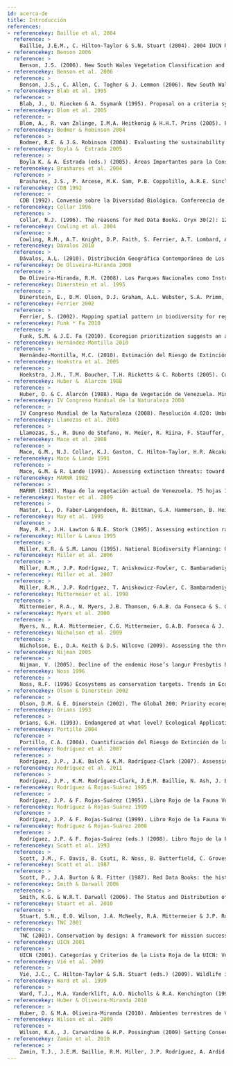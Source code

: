 ```yaml
---
id: acerca-de
title: Introducción
references:
- referencekey: Baillie et al, 2004
  reference: >
    Baillie, J.E.M., C. Hilton-Taylor & S.N. Stuart (2004). 2004 IUCN Red List of Threatened Species. A Global Species Assessment. IUCN: Gland, Switzerland and Cambridge, UK. xxiv + 191 pp.
- referencekey: Benson 2006
  reference: >
    Benson, J.S. (2006). New South Wales Vegetation Classification and Assessment: Introduction - the classification, database, assessment of protected areas and threat status of plant communities. Cunninghamia 9(3): 331-382.
- referencekey: Benson et al. 2006
  reference: >
    Benson, J.S., C. Allen, C. Togher & J. Lemmon (2006). New South Wales Vegetation Classification and Assessment: Part 1 Plant communities of the NSW Western Plains. Cunninghamia 9(3): 383-451.
- referencekey: Blab et al. 1995
  reference: >
    Blab, J., U. Riecken & A. Ssymank (1995). Proposal on a criteria system for a National Red Data Book of Biotopes. Landscape Ecology 10(1): 41-50.
- referencekey: Blom et al. 2005
  reference: >
    Blom, A., R. van Zalinge, I.M.A. Heitkonig & H.H.T. Prins (2005). Factors influencing the distribution of large mammals within a protected central African forest. Oryx 39(4): 381-388.
- referencekey: Bodmer & Robinson 2004
  reference: >
    Bodmer, R.E. & J.G. Robinson (2004). Evaluating the sustainability of hunting in the Neotropics. Pp. 299-323. En: K.M. Silvius, R.E. Bodmer & J.M.V. Fragoso (eds.). People in nature. Wildlife Conservation in South and Central America. Columbia University Press: New York.
- referencekey: Boyla &  Estrada 2005
  reference: >
    Boyla K. & A. Estrada (eds.) (2005). Áreas Importantes para la Conservación de las Aves en los Andes Tropicales: Sitios prioritarios para la conservación de la biodiversidad. Serie de Conservación de BirdLife N° 14. BirdLife International, Conservation International: Quito, Ecuador. 769 pp.
- referencekey: Brashares et al. 2004
  reference: >
    Brashares, J.S., P. Arcese, M.K. Sam, P.B. Coppolillo, A.R.E. Sinclair & A. Balmford (2004). Bushmeat hunting, wildlife declines, and fish supply in west Africa. Science 306(5699): 1180-1183.
- referencekey: CDB 1992
  reference: >
    CDB (1992). Convenio sobre la Diversidad Biológica. Conferencia de las Naciones Unidas sobre el Medio Ambiente y el Desarrollo: Río de Janeiro, Brasil.
- referencekey: Collar 1996
  reference: >
    Collar, N.J. (1996). The reasons for Red Data Books. Oryx 30(2): 121-130.
- referencekey: Cowling et al. 2004
  reference: >
    Cowling, R.M., A.T. Knight, D.P. Faith, S. Ferrier, A.T. Lombard, A. Driver, M. Rouget, K. Maze & P.G. Desmet (2004). Nature conservation requires more than a passion for species. Conservation Biology 18(6): 1674-1676.
- referencekey: Dávalos 2010
  reference: >
    Dávalos, A.L. (2010). Distribución Geográfica Contemporánea de Los Manglares en la Costa Caribe de Venezuela. Trabajo de Grado, Maestría en Ecología, Instituto Venezolano de Investigaciones Científicas: Caracas, Venezuela. 142 pp.
- referencekey: De Oliveira-Miranda 2008
  reference: >
    De Oliveira-Miranda, R.M. (2008). Los Parques Nacionales como Instrumento de Conservación. Caso de Estudio: Parque Nacional Macarao. Tesis de Licenciatura, Universidad Simón Bolívar (USB): Caracas, Venezuela.
- referencekey: Dinerstein et al. 1995
  reference: >
    Dinerstein, E., D.M. Olson, D.J. Graham, A.L. Webster, S.A. Primm, M.P. Bookbinder & G. Ledec (1995). Una Evaluación del Estado de Conservación de las Ecoregiones Terrestres de América Latina y el Caribe. The World Bank, The World Wildlife Fund: Washington, D.C. 135 pp.
- referencekey: Ferrier 2002
  reference: >
    Ferrier, S. (2002). Mapping spatial pattern in biodiversity for regional conservation planning: Where to from here? Systematic Biology 51(2): 331-363.
- referencekey: Funk * Fa 2010
  reference: >
    Funk, S.M. & J.E. Fa (2010). Ecoregion prioritization suggests an armoury not a silver bullet for conservation planning. PLoS ONE 5(1): e8923.
- referencekey: Hernández-Montilla 2010
  reference: >
    Hernández-Montilla, M.C. (2010). Estimación del Riesgo de Extinción de los Hábitats Terrestres de la Cuenca de los Ríos Lajas y Palmar del Estado Zulia. Tesis de Licenciatura, Departamento de Biología, Facultad Experimental de Ciencias: Maracaibo. 79 pp.
- referencekey: Hoekstra et al. 2005
  reference: >
    Hoekstra, J.M., T.M. Boucher, T.H. Ricketts & C. Roberts (2005). Confronting a biome crisis: global disparities of habitat loss and protection. Ecology Letters 8(1): 23-29.
- referencekey: Huber &  Alarcón 1988
  reference: >
    Huber, O. & C. Alarcón (1988). Mapa de Vegetación de Venezuela. Ministerio del Ambiente y los Recursos Naturales Renovables, The Nature Conservancy, Fundación Bioma: Caracas.
- referencekey: IV Congreso Mundial de la Naturaleza 2008
  reference: >
    IV Congreso Mundial de la Naturaleza (2008). Resolución 4.020: Umbrales cuantitativos para las categorías y los criterios de ecosistemas amenazados [en línea]. Disponible en www.iucn.org/es/congreso_esp asamblea_miembros/mociones/
- referencekey: Llamozas et al. 2003
  reference: >
    Llamozas, S., R. Duno de Stefano, W. Meier, R. Riina, F. Stauffer, G. Aymard, O. Huber & R. Ortiz (2003). Libro Rojo de la Flora Venezolana. PROVITA, Fundación Polar, Fundación Instituto Botánico de Venezuela Dr. Tobías Lasser: Caracas, Venezuela. 555 pp.
- referencekey: Mace et al. 2008
  reference: >
    Mace, G.M., N.J. Collar, K.J. Gaston, C. Hilton-Taylor, H.R. Akcakaya, N. Leader-Williams, E.J. Milner-Gulland & S.N. Stuart (2008). Quantification of Extinction Risk: IUCN’s System for Classifying Threatened Species. Conservation Biology 22(6): 1424-1442.
- referencekey: Mace & Lande 1991
  reference: >
    Mace, G.M. & R. Lande (1991). Assessing extinction threats: toward a reevaluation of IUCN threatened species categories. Conservation Biology 5(2): 148-157.
- referencekey: MARNR 1982
  reference: >
    MARNR (1982). Mapa de la vegetación actual de Venezuela. 75 hojas 1:250.000. Ministerio del Ambiente y de los Recursos Naturales Renovables: Caracas.
- referencekey: Master et al. 2009
  reference: >
    Master, L., D. Faber-Langendoen, R. Bittman, G.A. Hammerson, B. Heidel, J. Nichols, L. Ramsay & A. Tomaino (2009). NatureServe Conservation Status Assessments: Factors for Assessing Extinction Risk. NatureServe: Arlington, Virginia, USA. 57 pp.
- referencekey: May et al. 1995
  reference: >
    May, R.M., J.H. Lawton & N.E. Stork (1995). Assessing extinction rates. Pp. 1-24. En: J.H. Lawton & R.M. May (eds.). Extinction Rates. Oxford University Press.
- referencekey: Miller & Lanou 1995
  reference: >
    Miller, K.R. & S.M. Lanou (1995). National Biodiversity Planning: Guidelines Based on Early Experiences Around the World. World Resources Institute, United Nations Environment Program and The World Conservation Union, Washington, D.C.: Nairobi; Gland, Switzerland. 160 pp.
- referencekey: Miller et al. 2006
  reference: >
    Miller, R.M., J.P. Rodríguez, T. Aniskowicz-Fowler, C. Bambaradeniya, R. Boles, M.A. Eaton, U. Gärdenfors, V. Keller, S. Molur, S. Walker & C. Pollock (2006). Extinction risk and conservation priorities. Science 313(5786): 441-441.
- referencekey: Miller et al. 2007
  reference: >
    Miller, R.M., J.P. Rodríguez, T. Aniskowicz-Fowler, C. Bambaradeniya, R. Boles, M.A. Eaton, U. Gärdenfors, V. Keller, S. Molur, S. Walker & C. Pollock (2007). National threatened species listing based on IUCN Criteria and Regional Guidelines: current status and future perspectives. FALTA
- referencekey: Mittermeier et al. 1998
  reference: >
    Mittermeier, R.A., N. Myers, J.B. Thomsen, G.A.B. da Fonseca & S. Olivieri (1998). Biodiversity hotspots and major tropical wilderness areas: Approaches to setting conservation priorities. Conservation Biology 12(3): 516-520.
- referencekey: Myers et al. 2000
  reference: >
    Myers, N., R.A. Mittermeier, C.G. Mittermeier, G.A.B. Fonseca & J. Kent (2000). Biodiversity hotspots for conservation priorities. Nature 403: 853-858.
- referencekey: Nicholson et al. 2009
  reference: >
    Nicholson, E., D.A. Keith & D.S. Wilcove (2009). Assessing the threat status of ecological communities. Conservation Biology 23(2): 259-274.
- referencekey: Nijman 2005
  reference: >
    Nijman, V. (2005). Decline of the endemic Hose’s langur Presbytis hosei in Kayan Mentarang National Park, east Borneo. Oryx 39(2): 223-226.
- referencekey: Noss 1996
  reference: >
    Noss, R.F. (1996) Ecosystems as conservation targets. Trends in Ecology and Evolution 11(8): 351.
- referencekey: Olson & Dinerstein 2002
  reference: >
    Olson, D.M. & E. Dinerstein (2002). The Global 200: Priority ecoregions for global conservation. Annals of the Missouri Botanical Garden 89(2): 199-224.
- referencekey: Orians 1993
  reference: >
    Orians, G.H. (1993). Endangered at what level? Ecological Applications 3(2): 206-208.
- referencekey: Portillo 2004
  reference: >
    Portillo, C.A. (2004). Cuantificación del Riesgo de Extinción de los Hábitats terretres de la Zona Protectora de la Cuenca Baja de los Ríos Socuy, Guasare y Cachirí. Trabajo Especial de Grado. La Universidad del Zulia: Maracaibo. 88+xi pp.
- referencekey: Rodríguez et al. 2007
  reference: >
    Rodríguez, J.P., J.K. Balch & K.M. Rodríguez-Clark (2007). Assessing extinction risk in the absence of species-level data: quantitative criteria for terrestrial ecosystems. Biodiversity and Conservation 16(1): 183-209.
- referencekey: Rodríguez et al. 2011
  reference: >
    Rodríguez, J.P., K.M. Rodríguez-Clark, J.E.M. Baillie, N. Ash, J. Benson, T. Boucher, C. Brown, N. Burgess, B. Collen, M. Jennings, D.A. Keith, E. Nicholson, C. Revenga, B. Reyers, M. Rouget, T. Smith, M. Spalding, A. Taber, M. Walpole, I. Zager & T. Zamin (2011). Establishing IUCN Red List criteria for threatened ecosystems. Conservation Biology 25: [doi: 10.1111/j.1523-1739.2010.1598].
- referencekey: Rodríguez & Rojas-Suárez 1995
  reference: >
    Rodríguez, J.P. & F. Rojas-Suárez (1995). Libro Rojo de la Fauna Venezolana. PROVITA, Fundación Polar: Caracas. 444 pp.
- referencekey: Rodríguez & Rojas-Suárez 1999
  reference: >
    Rodríguez, J.P. & F. Rojas-Suárez (1999). Libro Rojo de la Fauna Venezolana. 2a. ed. PROVITA, Fundación Polar: Caracas. 444 pp.
- referencekey: Rodríguez & Rojas-Suárez 2008
  reference: >
    Rodríguez, J.P. & F. Rojas-Suárez (eds.) (2008). Libro Rojo de la Fauna Venezolana. 3a. ed. Provita y Shell Venezuela, S.A.: Caracas, Venezuela. 364 pp.
- referencekey: Scott et al. 1993
  reference: >
    Scott, J.M., F. Davis, B. Csuti, R. Noss, B. Butterfield, C. Groves, H. Anderson, S. Caicco, F. D’Erchia, T.C. Edwards, Jr, J. Ulliman & R.G. Wright (1993). Gap analysis: a geographic approach to protection of biological diversity. Wildlife Monographs 123: 1-41.
- referencekey: Scott et al. 1987
  reference: >
    Scott, P., J.A. Burton & R. Fitter (1987). Red Data Books: the historical background. Pp. 1-6. En: R. Fitter & M. Fitter (eds.). The Road to Extinction. IUCN/UNEP.
- referencekey: Smith & Darwall 2006
  reference: >
    Smith, K.G. & W.R.T. Darwall (2006). The Status and Distribution of Freshwater Fish Endemic to the Mediterranean Basin. 1, IUCN-SSC: Gland, Switzerland. 34 pp.
- referencekey: Stuart et al. 2010
  reference: >
    Stuart, S.N., E.O. Wilson, J.A. McNeely, R.A. Mittermeier & J.P. Rodríguez (2010). The Barometer of Life. Science 328: 177-177.
- referencekey: TNC 2001
  reference: >
    TNC (2001). Conservation by design: A framework for mission success. The Nature Conservancy (TNC): Arlington, Virginia.
- referencekey: UICN 2001
  reference: >
    UICN (2001). Categorías y Criterios de la Lista Roja de la UICN: Versión 3.1. Comisión de Supervivencia de Especies de la Unión Mundial para la Naturaleza (UICN): Gland, Suiza y Cambridge, Reino Unido. 33 pp.
- referencekey: Vié et al. 2009
  reference: >
    Vié, J.C., C. Hilton-Taylor & S.N. Stuart (eds.) (2009). Wildlife in a Changing World: An Analysis of the 2008 IUCN Red List of Threatened Species. IUCN: Gland, Switzerland. 180 pp.
- referencekey: Ward et al. 1999
  reference: >
    Ward, T.J., M.A. Vanderklift, A.O. Nicholls & R.A. Kenchington (1999). Selecting marine reserves using habitats and species assemblages as surrogates for biological diversity. Ecological Applications 9(2): 691-698.
- referencekey: Huber & Oliveira-Miranda 2010
  reference: >
    Huber, O. & M.A. Oliveira-Miranda (2010). Ambientes terrestres de Venezuela. Pp: 29-89. En: J.P. Rodríguez, F. Rojas-Suárez & D. Giraldo Hernández (eds.). Libro Rojo de los Ecosistemas Terrestres de Venezuela. Provita, Shell Venezuela, Lenovo (Venezuela). Caracas: Venezuela.
- referencekey: Wilson et al. 2009
  reference: >
    Wilson, K.A., J. Carwardine & H.P. Possingham (2009) Setting Conservation Priorities. Annals of the New York Academy of Sciences 1162: 237-264.
- referencekey: Zamin et al. 2010
  reference: >
    Zamin, T.J., J.E.M. Baillie, R.M. Miller, J.P. Rodríguez, A. Ardid & B. Collen (2010). National red listing beyond the 2010 target. Conservation Biology 24(4): 1012-1020.
---
```

